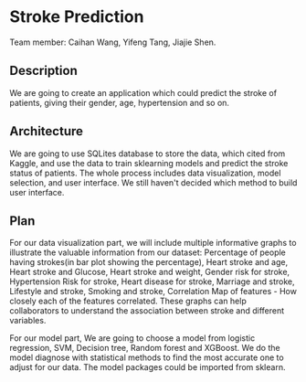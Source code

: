 # Stroke Prediction
Team member: Caihan Wang, Yifeng Tang, Jiajie Shen. 
## Description
We are going to create an application which could predict the stroke of patients, giving their gender, age, hypertension and so on. 
## Architecture
We are going to use SQLites database to store the data, which cited from Kaggle, and use the data to train sklearning models and predict the stroke status of patients. The whole process includes data visualization, model selection, and user interface. We still haven't decided which method to build user interface.
## Plan
For our data visualization part, we will include multiple informative graphs to illustrate the valuable information from our dataset: Percentage of people having strokes(in bar plot showing the percentage), Heart stroke and age, Heart stroke and Glucose, Heart stroke and weight, Gender risk for stroke, Hypertension Risk for stroke, Heart disease for stroke, Marriage and stroke, Lifestyle and stroke, Smoking and stroke, Correlation Map of features - How closely each of the features correlated. These graphs can help collaborators to understand the association between stroke and different variables.  

For our model part, We are going to choose a model from logistic regression, SVM, Decision tree, Random forest and XGBoost. We do the model diagnose with statistical methods to find the most accurate one to adjust for our data. The model packages could be imported from sklearn.
